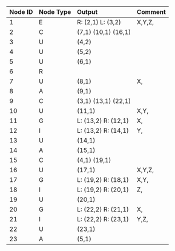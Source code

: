 Node ID | Node Type | Output | Comment
:------ | :-------- | :----- | :------
1	| E | R: (2,1) L: (3,2) | X,Y,Z,
2	| C | (7,1) (10,1) (16,1) | 
3	| U | (4,2) | 
4	| U | (5,2) | 
5	| U | (6,1) | 
6	| R | | 
7	| U | (8,1) | X,
8	| A | (9,1) | 
9	| C | (3,1) (13,1) (22,1) | 
10	| U | (11,1) | X,Y,
11	| G | L: (13,2) R: (12,1) | X,
12	| I | L: (13,2) R: (14,1) | Y,
13	| U | (14,1) | 
14	| A | (15,1) | 
15	| C | (4,1) (19,1) | 
16	| U | (17,1) | X,Y,Z,
17	| G | L: (19,2) R: (18,1) | X,Y,
18	| I | L: (19,2) R: (20,1) | Z,
19	| U | (20,1) | 
20	| G | L: (22,2) R: (21,1) | X,
21	| I | L: (22,2) R: (23,1) | Y,Z,
22	| U | (23,1) | 
23	| A | (5,1) | 
